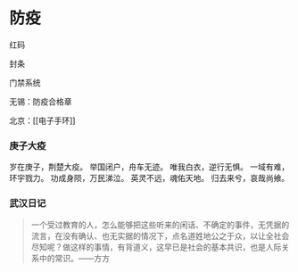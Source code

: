 # 防疫


红码

封条

门禁系统

无锡：防疫合格章

北京：[[电子手环]]



### 庚子大疫

岁在庚子，荆楚大疫。
举国闭户，舟车无迹。
唯我白衣，逆行无惧。
一域有难，环宇戮力。
功成身陨，万民涕泣。
英灵不远，魂佑天地。
归去来兮，哀哉尚飨。



### 武汉日记
>一个受过教育的人，怎么能够把这些听来的闲话、不确定的事件，无凭据的流言，在没有确认、也无实据的情况下，点名道姓地公之于众，以让全社会尽知呢？做这样的事情，有背道义，这早已是社会的基本共识，也是人际关系中的常识。——方方

